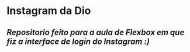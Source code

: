 # Instagram da Dio
## _Repositorio feito para a aula de Flexbox em que fiz a interface de login do Instagram :)_